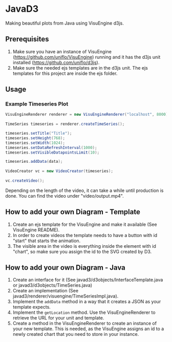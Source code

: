 # JavaD3
Making beautiful plots from Java using VisuEngine d3js.

## Prerequisites

1. Make sure you have an instance of VisuEngine (https://github.com/uniflo/VisuEngine) running and it has the d3js unit installed (https://github.com/uniflo/d3js).
2. Make sure the needed ejs templates are in the d3js unit. The ejs templates for this project are inside the ejs folder.

## Usage

### Example Timeseries Plot

```Java
VisuEngineRenderer renderer = new VisuEngineRenderer("localhost", 8000);
		
TimeSeries timeseries = renderer.createTimeSeries();

timeseries.setTitle("Title");
timeseries.setHeight(768);
timeseries.setWidth(1024);
timeseries.setDataRefreshInterval(1000);
timeseries.setVisibleDatapointsLimit(10);

timeseries.addData(data);
		
VideoCreator vc = new VideoCreator(timeseries);
		
vc.createVideo();
```

Depending on the length of the video, it can take a while until production is done.
You can find the video under "video/output.mp4".

## How to add your own Diagram - Template

1. Create an ejs template for the VisuEngine and make it available (See VisuEngine README).
2. In order to create videos the template needs to have a button with id "start" that starts the animation.
3. The visible area in the video is everything inside the element with id "chart", so make sure you assign the id to the SVG created by D3.

## How to add your own Diagram - Java

1. Create an interface for it (See javad3/d3objects/InterfaceTemplate.java or javad3/d3objects/TimeSeries.java)
2. Create an implementation (See javad3/renderer/visuengine/TimeSeriesImpl.java).
3. Implement the <code>addData</code> method in a way that it creates a JSON as your template expects.
4. Implement the <code>getLocation</code> method. Use the VisuEngineRenderer to retrieve the URL for your unit and template.
5. Create a method in the VisuEngineRenderer to create an instance of your new template. This is needed, as the VisuEngine assigns an id to a newly created chart that you need to store in your instance.
